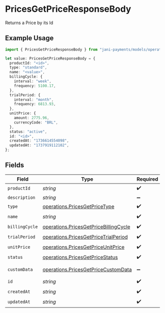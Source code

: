 # PricesGetPriceResponseBody

Returns a Price by its Id

## Example Usage

```typescript
import { PricesGetPriceResponseBody } from "jani-payments/models/operations";

let value: PricesGetPriceResponseBody = {
  productId: "<id>",
  type: "standard",
  name: "<value>",
  billingCycle: {
    interval: "week",
    frequency: 5100.17,
  },
  trialPeriod: {
    interval: "month",
    frequency: 6813.93,
  },
  unitPrice: {
    amount: 2775.96,
    currencyCode: "BRL",
  },
  status: "active",
  id: "<id>",
  createdAt: "1736614554098",
  updatedAt: "1737919112102",
};
```

## Fields

| Field                                                                                          | Type                                                                                           | Required                                                                                       | Description                                                                                    |
| ---------------------------------------------------------------------------------------------- | ---------------------------------------------------------------------------------------------- | ---------------------------------------------------------------------------------------------- | ---------------------------------------------------------------------------------------------- |
| `productId`                                                                                    | *string*                                                                                       | :heavy_check_mark:                                                                             | N/A                                                                                            |
| `description`                                                                                  | *string*                                                                                       | :heavy_minus_sign:                                                                             | N/A                                                                                            |
| `type`                                                                                         | [operations.PricesGetPriceType](../../models/operations/pricesgetpricetype.md)                 | :heavy_check_mark:                                                                             | N/A                                                                                            |
| `name`                                                                                         | *string*                                                                                       | :heavy_check_mark:                                                                             | N/A                                                                                            |
| `billingCycle`                                                                                 | [operations.PricesGetPriceBillingCycle](../../models/operations/pricesgetpricebillingcycle.md) | :heavy_check_mark:                                                                             | N/A                                                                                            |
| `trialPeriod`                                                                                  | [operations.PricesGetPriceTrialPeriod](../../models/operations/pricesgetpricetrialperiod.md)   | :heavy_check_mark:                                                                             | N/A                                                                                            |
| `unitPrice`                                                                                    | [operations.PricesGetPriceUnitPrice](../../models/operations/pricesgetpriceunitprice.md)       | :heavy_check_mark:                                                                             | N/A                                                                                            |
| `status`                                                                                       | [operations.PricesGetPriceStatus](../../models/operations/pricesgetpricestatus.md)             | :heavy_check_mark:                                                                             | N/A                                                                                            |
| `customData`                                                                                   | [operations.PricesGetPriceCustomData](../../models/operations/pricesgetpricecustomdata.md)     | :heavy_minus_sign:                                                                             | Any valid JSON value                                                                           |
| `id`                                                                                           | *string*                                                                                       | :heavy_check_mark:                                                                             | N/A                                                                                            |
| `createdAt`                                                                                    | *string*                                                                                       | :heavy_check_mark:                                                                             | N/A                                                                                            |
| `updatedAt`                                                                                    | *string*                                                                                       | :heavy_check_mark:                                                                             | N/A                                                                                            |